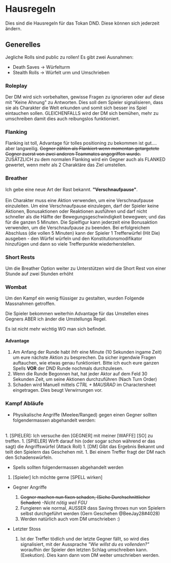 # Hausregeln
Dies sind die Hausregeln für das Tokan DND. Diese können sich jederzeit ändern.

## Generelles
Jegliche Rolls sind public zu rollen! Es gibt zwei Ausnahmen:
* Death Saves -> Würfelturm
* Stealth Rolls -> Würfelt  urm und Umschrieben

### Roleplay
Der DM wird sich vorbehalten, gewisse Fragen zu ignorieren oder auf diese mit "Keine Ahnung" zu Antworten. Dies soll dem Spieler signalisieren, dass sie als Charakter die Welt erkunden und somit sich besser ins Spiel eintauchen sollen. GLEICHENFALLS wird der DM sich bemühen, mehr zu umschreiben damit dies auch reibungslos funktioniert.

### Flanking
Flanking ist toll, Advantage für tolles positioning zu bekommen ist gut.... aber langweilig. ~~Gegner zählen als Flankiert wenn momentan getargetete Gegner zuerst von zwei anderen Teammates angegriffen wurde.~~ ZUSÄTZLICH zu dem normalen Flanking wird ein Gegner auch als FLANKED gewertet, wenn mehr als 2 Charaktäre das Ziel umstellen.


### Breather
Ich gebe eine neue Art der Rast bekannt. **"Verschnaufpause"**.<br><br>
Ein Charakter muss eine Aktion verwenden, um eine Verschnaufpause einzuleiten. Um eine Verschnaufpause einzulegen, darf der Spieler keine Aktionen, Bonusaktionen oder Reaktionen ausführen und darf nicht schneller als die Hälfte der Bewegungsgeschwindigkeit bewegwen; und das für die ganzen 5 Minuten. Die Spielfigur kann jederzeit eine Bonusaktion verwenden, um die Verschnaufpause zu beenden. Bei erfolgreichem Abschluss (die vollen 5 Minuten) kann der Spieler 1 Trefferwürfel (Hit Die) ausgeben - den Würfel würfeln und den Konstitutionsmodifikator hinzufügen und dann so viele Trefferpunkte wiederherstellen.

### Short Rests
Um die Breather Option weiter zu Unterstützen wird die Short Rest von einer Stunde auf zwei Stunden erhöht

### Wombat
Um den Kampf ein wenig flüssiger zu gestalten, wurden Folgende Massnahmen getroffen.

Die Spieler bekommen weiterhin Advantage für das Umstellen eines Gegners ABER ich änder die Umstellungs Regel.

Es ist nicht mehr wichtig WO man sich befindet.

#### Advantage  

1. Am Anfang der Runde habt ihfr eine Minute (10 Sekunden ingame Zeit) um eure nächste Aktion zu besprechen. Da sicher irgendwie Fragen auftauchen, wie etwas genau funktioniert. Bitte ich euch eure ganzen Spells **VOR** der DND Runde nochmals durchzulesen.
1. Wenn die Runde Begonnen hat, hat jeder Aktor auf dem Feld 30 Sekunden Zeit, um seine Aktionen durchzuführen (Nach Turn Order)
1. Schaden wird Manuell mittels *CTRL + MAUSRAD* im Charactersheet eingetragen. Dies beugt Verwirrungen vor.

### Kampf Abläufe
* Physikalische Angriffe (Meelee/Ranged) gegen einen Gegner sollten folgendermassen abgehandelt werden:
<br>
  1. [SPIELER]: Ich versuche den [GEGNER] mit meiner [WAFFE] [SO] zu treffen.
  1. [SPIELER] Wirft darauf hin (oder sogar schon während er das sagt) die Angriffswürfel (Attack Roll)
  1. [DM] Gibt das Ergebnis Bekannt und teilt den Spielern das Geschehen mit.
  1. Bei einem Treffer fragt der DM nach den Schadenswürfeln.

* Spells sollten folgendermassen abgehandelt werden
 1. [Spieler] Ich möchte gerne [SPELL wirken]

* Gegner Angriffe
  1. ~~Gegner machen nun fixen schaden, (Siehe Durchschnittlicher Schaden)~~ *-Nicht nötig weil FGU*
  1. Fungieren wie normal, AUSSER dass Saving throws nun von Spielern selbst durchgeführt werden (Gern Geschehen @BeeJay28#4028)
  1. Werden natürlich auch vom DM umschrieben :)

* Letzter Stoss
  1. Ist der Treffer tödlich und der letzte Gegner fällt, so wird dies signalisiert, mit der Aussprache *"Wie willst du es vollenden?"* woraufhin der Spieler den letzten Schlag umschreiben kann. (Exekution). Dies kann dann vom DM weiter umschrieben werden.
